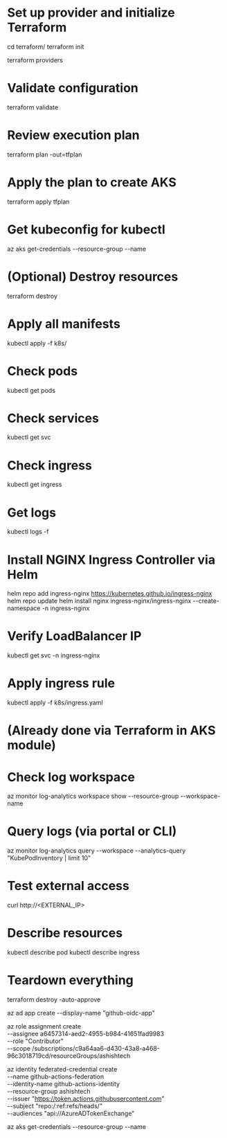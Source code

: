 # Set up provider and initialize Terraform
cd terraform/
terraform init

terraform providers

# Validate configuration
terraform validate

# Review execution plan
terraform plan -out=tfplan

# Apply the plan to create AKS
terraform apply tfplan

# Get kubeconfig for kubectl
az aks get-credentials --resource-group <rg-name> --name <aks-name>

# (Optional) Destroy resources
terraform destroy

# Apply all manifests
kubectl apply -f k8s/

# Check pods
kubectl get pods

# Check services
kubectl get svc

# Check ingress
kubectl get ingress

# Get logs
kubectl logs -f <pod-name>

# Install NGINX Ingress Controller via Helm
helm repo add ingress-nginx https://kubernetes.github.io/ingress-nginx
helm repo update
helm install nginx ingress-nginx/ingress-nginx --create-namespace -n ingress-nginx

# Verify LoadBalancer IP
kubectl get svc -n ingress-nginx

# Apply ingress rule
kubectl apply -f k8s/ingress.yaml

# (Already done via Terraform in AKS module)
# Check log workspace
az monitor log-analytics workspace show --resource-group <rg> --workspace-name <name>

# Query logs (via portal or CLI)
az monitor log-analytics query --workspace <id> --analytics-query "KubePodInventory | limit 10"

# Test external access
curl http://<EXTERNAL_IP>

# Describe resources
kubectl describe pod <name>
kubectl describe ingress <name>

# Teardown everything
terraform destroy -auto-approve

az ad app create --display-name "github-oidc-app"

az role assignment create \
  --assignee a6457314-aed2-4955-b984-41651fad9983 \
  --role "Contributor" \
  --scope /subscriptions/c9a64aa6-d430-43a8-a468-96c3018719cd/resourceGroups/ashishtech
  
az identity federated-credential create \
  --name github-actions-federation \
  --identity-name github-actions-identity \
  --resource-group ashishtech \
  --issuer "https://token.actions.githubusercontent.com" \
  --subject "repo:<OWNER>/<REPO>:ref:refs/heads/<BRANCH>" \
  --audiences "api://AzureADTokenExchange"

az aks get-credentials --resource-group <your-resource-group> --name <your-aks-cluster-name>

